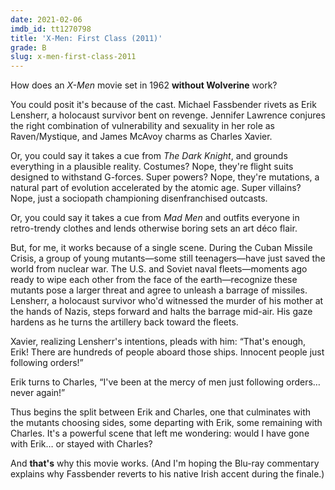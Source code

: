 ```yaml
---
date: 2021-02-06
imdb_id: tt1270798
title: 'X-Men: First Class (2011)'
grade: B
slug: x-men-first-class-2011
---
```


How does an _X-Men_ movie set in 1962 **without Wolverine** work?

<!-- end -->

You could posit it's because of the cast. Michael Fassbender rivets as Erik Lensherr, a holocaust survivor bent on revenge. Jennifer Lawrence conjures the right combination of vulnerability and sexuality in her role as Raven/Mystique, and James McAvoy charms as Charles Xavier.

Or, you could say it takes a cue from <span data-imdb-id="tt0468569">_The Dark Knight_</span>, and grounds everything in a plausible reality. Costumes? Nope, they're flight suits designed to withstand G-forces. Super powers? Nope, they're mutations, a natural part of evolution accelerated by the atomic age. Super villains? Nope, just a sociopath championing disenfranchised outcasts.

Or, you could say it takes a cue from _Mad Men_ and outfits everyone in retro-trendy clothes and lends otherwise boring sets an art déco flair.

But, for me, it works because of a single scene. During the Cuban Missile Crisis, a group of young mutants—some still teenagers—have just saved the world from nuclear war. The U.S. and Soviet naval fleets—moments ago ready to wipe each other from the face of the earth—recognize these mutants pose a larger threat and agree to unleash a barrage of missiles. Lensherr, a holocaust survivor who'd witnessed the murder of his mother at the hands of Nazis, steps forward and halts the barrage mid-air. His gaze hardens as he turns the artillery back toward the fleets.

Xavier, realizing Lensherr's intentions, pleads with him: “That's enough, Erik! There are hundreds of people aboard those ships. Innocent people just following orders!”

Erik turns to Charles, “I've been at the mercy of men just following orders… never again!”

Thus begins the split between Erik and Charles, one that culminates with the mutants choosing sides, some departing with Erik, some remaining with Charles. It's a powerful scene that left me wondering: would I have gone with Erik… or stayed with Charles?

And **that's** why this movie works. (And I'm hoping the Blu-ray commentary explains why Fassbender reverts to his native Irish accent during the finale.)